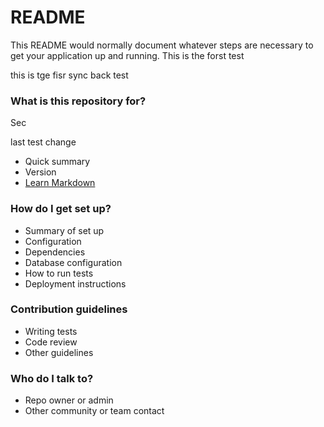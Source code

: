 # README #

This README would normally document whatever steps are necessary to get your application up and running.
 This is the forst test

 this is tge fisr sync back test
### What is this repository for? ###

Sec

last test change
* Quick summary
* Version
* [Learn Markdown](https://bitbucket.org/tutorials/markdowndemo)

### How do I get set up? ###

* Summary of set up
* Configuration
* Dependencies
* Database configuration
* How to run tests
* Deployment instructions

### Contribution guidelines ###

* Writing tests
* Code review
* Other guidelines

### Who do I talk to? ###

* Repo owner or admin
* Other community or team contact